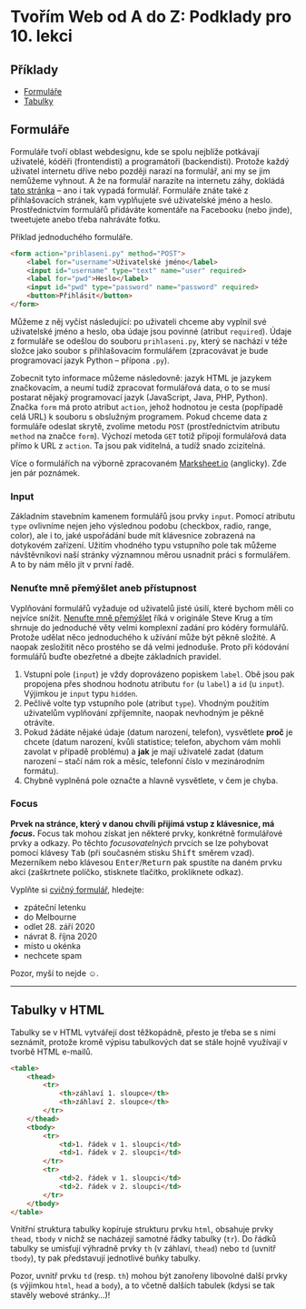 # Tvořím Web od A do Z: Podklady pro 10. lekci

## Příklady

- [Formuláře](priklady/01-formulare)
- [Tabulky](priklady/02-tabulky)

## Formuláře

Formuláře tvoří oblast webdesignu, kde se spolu nejblíže potkávají uživatelé, kódéři (frontendisti) a programátoři (backendisti). Protože každý uživatel internetu dříve nebo později narazí na formulář, ani my se jim nemůžeme vyhnout. A že na formulář narazíte na internetu záhy, dokládá [tato stránka](https://google.cz) – ano i tak vypadá formulář. Formuláře znáte také z přihlašovacích stránek, kam vyplňujete své uživatelské jméno a heslo. Prostřednictvím formulářů přidáváte komentáře na Facebooku (nebo jinde), tweetujete anebo třeba nahráváte fotku.

Příklad jednoduchého formuláře.

```html
<form action="prihlaseni.py" method="POST">
    <label for="username">Uživatelské jméno</label>
    <input id="username" type="text" name="user" required>
    <label for="pwd">Heslo</label>
    <input id="pwd" type="password" name="password" required>
    <button>Přihlásit</button>
</form>
```

Můžeme z něj vyčíst následující: po uživateli chceme aby vyplnil své uživatelské jméno a heslo, oba údaje jsou povinné (atribut `required`). Údaje z formuláře se odešlou do souboru `prihlaseni.py`, který se nachází v téže složce jako soubor s přihlašovacím formulářem (zpracovávat je bude programovací jazyk Python – přípona `.py`).

Zobecnit tyto informace můžeme následovně: jazyk HTML je jazykem značkovacím, a neumí tudíž zpracovat formulářová data, o to se musí postarat nějaký programovací jazyk (JavaScript, Java, PHP, Python). Značka `form` má proto atribut `action`, jehož hodnotou je cesta (popřípadě celá URL) k souboru s obslužným programem. Pokud chceme data z formuláře odeslat skrytě, zvolíme metodu `POST` (prostřednictvím atributu `method` na značce `form`). Výchozí metoda `GET` totiž připojí formulářová data přímo k URL z `action`. Ta jsou pak viditelná, a tudíž snado zcizitelná.

Více o formulářích na výborně zpracovaném [Marksheet.io](https://marksheet.io/html-forms.html) (anglicky). Zde jen pár poznámek.

### Input

Základním stavebním kamenem formulářů jsou prvky `input`. Pomocí atributu `type` ovlivníme nejen jeho výslednou podobu (checkbox, radio, range, color), ale i to, jaké uspořádání bude mít klávesnice zobrazená na dotykovém zařízení. Užitím vhodného typu vstupního pole tak můžeme návštěvníkovi naší stránky významnou měrou usnadnit práci s formulářem. A to by nám mělo jít v první řadě.

### Nenuťte mně přemýšlet aneb přístupnost

Vyplňování formulářů vyžaduje od uživatelů jisté úsilí, které bychom měli co nejvíce snížit. [Nenuťte mně přemýšlet](https://www.knihydobrovsky.cz/kniha/nenutte-uzivatele-premyslet-85047) říká v originále Steve Krug a tím shrnuje do jednoduché věty velmi komplexní zadání pro kódéry formulářů. Protože udělat něco jednoduchého k užívání může být pěkně složité. A naopak zesložitit něco prostého se dá velmi jednoduše. Proto při kódování formulářů buďte obezřetné a dbejte základních pravidel.

1. Vstupní pole (`input`) je vždy doprovázeno popiskem `label`. Obě jsou pak propojena přes shodnou hodnotu atributu `for` (u `label`) a `id` (u `input`). Výjimkou je `input` typu `hidden`.
2. Pečlivě volte typ vstupního pole (atribut `type`). Vhodným použitím uživatelům vyplňování zpříjemníte, naopak nevhodným je pěkně otrávíte.
3. Pokud žádáte nějaké údaje (datum narození, telefon), vysvětlete **proč** je chcete (datum narození, kvůli statistice; telefon, abychom vám mohli zavolat v případě problému) a **jak** je mají uživatelé zadat (datum narození – stačí nám rok a měsíc, telefonní číslo v mezinárodním formátu).
4. Chybně vyplněná pole označte a hlavně vysvětlete, v čem je chyba.

### Focus

**Prvek na stránce, který v danou chvíli přijímá vstup z klávesnice, má _focus_.** Focus tak mohou získat jen některé prvky, konkrétně formulářové prvky a odkazy. Po těchto _focusovatelných_ prvcích se lze pohybovat pomocí klávesy <kbd>Tab</kbd> (při současném stisku <kbd>Shift</kbd> směrem vzad). Mezerníkem nebo klávesou <kbd>Enter</kbd>/<kbd>Return</kbd> pak spustíte na daném prvku akci (zaškrtnete políčko, stisknete tlačítko, prokliknete odkaz).

Vyplňte si [cvičný formulář](http://udacity.github.io/ud891/lesson2-focus/01-basic-form/), hledejte:

- zpáteční letenku
- do Melbourne
- odlet 28. září 2020
- návrat 8. října 2020
- místo u okénka
- nechcete spam

Pozor, myší to nejde ☺.

---

## Tabulky v HTML

Tabulky se v HTML vytvářejí dost těžkopádně, přesto je třeba se s nimi seznámit, protože kromě výpisu tabulkových dat se stále hojně využívají v tvorbě HTML e-mailů.

```html
<table>
    <thead>
        <tr>
            <th>záhlaví 1. sloupce</th>
            <th>záhlaví 2. sloupce</th>
        </tr>
    </thead>
    <tbody>
        <tr>
            <td>1. řádek v 1. sloupci</td>
            <td>1. řádek v 2. sloupci</td>
        </tr>
        <tr>
            <td>2. řádek v 1. sloupci</td>
            <td>2. řádek v 2. sloupci</td>
        </tr>
    </tbody>
</table>
```

Vnitřní struktura tabulky kopíruje strukturu prvku `html`, obsahuje prvky `thead`, `tbody` v nichž se nacházejí samotné řádky tabulky (`tr`). Do řádků tabulky se umisťují výhradně prvky `th` (v záhlaví, `thead`) nebo `td` (uvnitř `tbody`), ty pak představují jednotlivé buňky tabulky.

Pozor, uvnitř prvku `td` (resp. `th`) mohou být zanořeny libovolné další prvky (s výjimkou `html`, `head` a `body`), a to včetně dalších tabulek (kdysi se tak stavěly webové stránky…)!